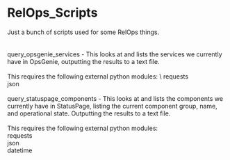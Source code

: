 # RelOps_Scripts
Just a bunch of scripts used for some RelOps things.\
\
\
query_opsgenie_services - This looks at and lists the services we currently have in OpsGenie, outputting the results to a text file.\
\
This requires the following external python modules: \ 
requests\
json
\
\
query_statuspage_components - This looks at and lists the components we currently have in StatusPage, listing the current component group, name, and operational state. Outputting the results to a text file.\
\
This requires the following external python modules: \
requests\
json\
datetime
